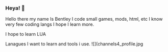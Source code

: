 ### Heya! 👋

<!--
**27ts/27ts** is a ✨ _special_ ✨ repository because its `README.md` (this file) appears on your GitHub profile.
-->Hello there my name Is Bentley I code small games, mods, html, etc I know very few coding langs I hope I learn more.
I hope to learn LUA

Lanagues I want to learn and tools i use.
![](channels4_profile.jpg
